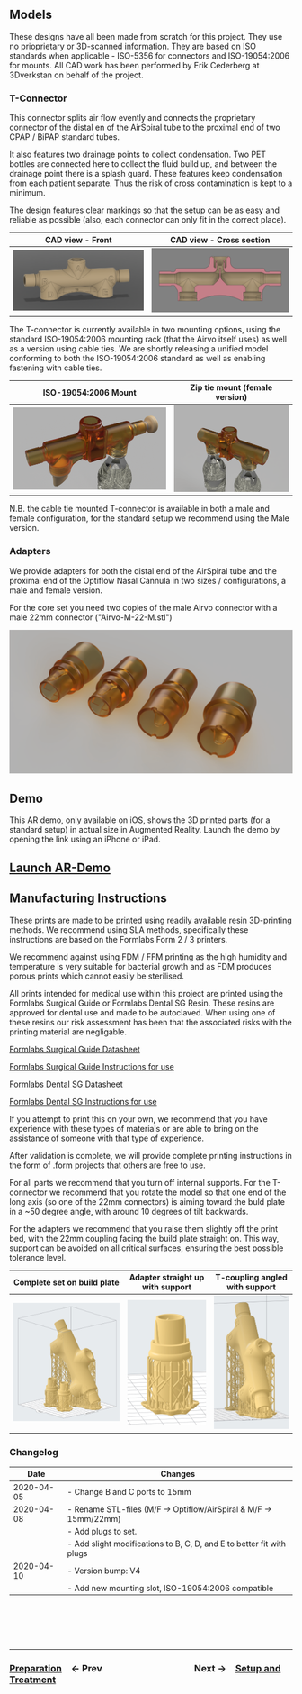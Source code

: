 ## Models

These designs have all been made from scratch for this project. They use no prioprietary or 3D-scanned information. They are based on ISO standards when applicable - ISO-5356 for connectors and ISO-19054:2006 for mounts. All CAD work has been performed by Erik Cederberg at 3Dverkstan on behalf of the project.

### T-Connector

This connector splits air flow evently and connects the proprietary connector of the distal en of the AirSpiral tube to the proximal end of two CPAP / BiPAP standard tubes.

It also features two drainage points to collect condensation. Two PET bottles are connected here to collect the fluid build up, and between the drainage point there is a splash guard. These features keep condensation from each patient separate. Thus the risk of cross contamination is kept to a minimum.

The design features clear markings so that the setup can be as easy and reliable as possible (also, each connector can only fit in the correct place).

|                                                 CAD view - Front                                                 | CAD view - Cross section                                                                                              |
| :--------------------------------------------------------------------------------------------------------------: | --------------------------------------------------------------------------------------------------------------------- |
| ![T-Shaped Connector Shell](../../Meta/Schematics%20and%20Renders/Sideview_v3.png 'CAD view T-Shaped Connector') | ![T-Shaped Connector Cross Section](../../Meta/Schematics%20and%20Renders/Cutaway_v3.png 'Cross Section T-connector') |

The T-connector is currently available in two mounting options, using the standard ISO-19054:2006 mounting rack (that the Airvo itself uses) as well as a version using cable ties. We are shortly releasing a unified model conforming to both the ISO-19054:2006 standard as well as enabling fastening with cable ties.

|                                             ISO-19054:2006 Mount                                             | Zip tie mount (female version)                                                                                         |
| :----------------------------------------------------------------------------------------------------------: | ---------------------------------------------------------------------------------------------------------------------- |
| ![T-Connector back ISO-mount](../../Meta/Schematics%20and%20Renders/T-back.png 'T-Connector back ISO-mount') | ![T-Connector back cable tie mount](../../Meta/Schematics%20and%20Renders/T-alt-Back.png 'T-Connector back ISO-mount') |

N.B. the cable tie mounted T-connector is available in both a male and female configuration, for the standard setup we recommend using the Male version.

### Adapters

We provide adapters for both the distal end of the AirSpiral tube and the proximal end of the Optiflow Nasal Cannula in two sizes / configurations, a male and female version.

For the core set you need two copies of the male Airvo connector with a male 22mm connector ("Airvo-M-22-M.stl")

![All adapters](../../Meta/Schematics%20and%20Renders/Adapters_All.png 'All adapters')

## Demo

This AR demo, only available on iOS, shows the 3D printed parts (for a standard setup) in actual size in Augmented Reality. Launch the demo by opening the link using an iPhone or iPad.

## [Launch AR-Demo](https://github.com/hessius/HFNOsplitter/blob/master/Meta/Other/Complete%20Set%20-%20Orientation.usdz?raw=true)

## Manufacturing Instructions

These prints are made to be printed using readily available resin 3D-printing methods. We recommend using SLA methods, specifically these instructions are based on the Formlabs Form 2 / 3 printers.

We recommend against using FDM / FFM printing as the high humidity and temperature is very suitable for bacterial growth and as FDM produces porous prints which cannot easily be sterilised.

All prints intended for medical use within this project are printed using the Formlabs Surgical Guide or Formlabs Dental SG Resin. These resins are approved for dental use and made to be autoclaved. When using one of these resins our risk assessment has been that the associated risks with the printing material are negligable.

[Formlabs Surgical Guide Datasheet](https://dental-media.formlabs.com/datasheets/SugicalGuideTechnicalDataSheet-101.pdf)

[Formlabs Surgical Guide Instructions for use](https://dental-media.formlabs.com/filer_public/56/69/566945b9-11c8-417a-a3e2-e88ec38668f5/surgicalguideifu.pdf)

[Formlabs Dental SG Datasheet](https://formlabs-media.formlabs.com/datasheets/DentalSG-DataSheet.pdf)

[Formlabs Dental SG Instructions for use](https://media.formlabs.com/m/1a0daf305c310d9d/original/-ENUS-Dental-SG-Instructions-for-Use.pdf)

If you attempt to print this on your own, we recommend that you have experience with these types of materials or are able to bring on the assistance of someone with that type of experience.

After validation is complete, we will provide complete printing instructions in the form of .form projects that others are free to use.

For all parts we recommend that you turn off internal supports. For the T-connector we recommend that you rotate the model so that one end of the long axis (so one of the 22mm connectors) is aiming toward the buld plate in a ~50 degree angle, with around 10 degrees of tilt backwards.

For the adapters we recommend that you raise them slightly off the print bed, with the 22mm coupling facing the build plate straight on. This way, support can be avoided on all critical surfaces, ensuring the best possible tolerance level.

| Complete set on build plate                                                                                                                  | Adapter straight up with support                                                                                                       | T-coupling angled with support                                                                                           |
| -------------------------------------------------------------------------------------------------------------------------------------------- | -------------------------------------------------------------------------------------------------------------------------------------- | ------------------------------------------------------------------------------------------------------------------------ |
| ![One complete set on a build plate](../../Meta/Schematics%20and%20Renders/Buildplate-one-set-Form3.png 'One complete set on a build plate') | ![Adapter straight up with support](../../Meta/Schematics%20and%20Renders/adapter-with-support.png 'Adapter straight up with support') | ![T-Coupling angled with support](../../Meta/Schematics%20and%20Renders/T-coupling.png 'T-Coupling angled with support') |

### Changelog

| **Date**   | **Changes**                                                           |
| ---------- | --------------------------------------------------------------------- |
| 2020-04-05 | - Change B and C ports to 15mm                                        |
| 2020-04-08 | - Rename STL-files (M/F -> Optiflow/AirSpiral & M/F -> 15mm/22mm)     |
|            | - Add plugs to set.                                                   |
|            | - Add slight modifications to B, C, D, and E to better fit with plugs |
| 2020-04-10 | - Version bump: V4                                                    |
|            | - Add new mounting slot, ISO-19054:2006 compatible                    |  |

<br /><br /><br /><br />

---

### [**Preparation**](02%20Preparation.md)&emsp;← Prev&emsp;&emsp;&emsp;&emsp;&emsp;&emsp;&emsp;&emsp;&emsp;&emsp;Next →&emsp;[**Setup and Treatment**](04%20Setup%20and%20Treatment.md)
